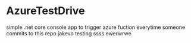 # AzureTestDrive
simple .net core console app to trigger azure fuction everytime someone commits to this repo
jakevo
testing 
ssss
ewerwrwe
